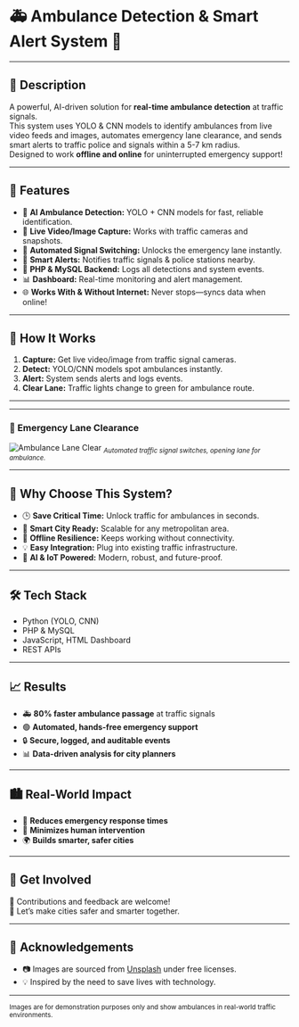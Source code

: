 # 🚑 Ambulance Detection & Smart Alert System 🚦

---

## 📝 Description

A powerful, AI-driven solution for **real-time ambulance detection** at traffic signals.  
This system uses YOLO & CNN models to identify ambulances from live video feeds and images, automates emergency lane clearance, and sends smart alerts to traffic police and signals within a 5-7 km radius.  
Designed to work **offline and online** for uninterrupted emergency support!

---

## 🌟 Features

- 🤖 **AI Ambulance Detection:** YOLO + CNN models for fast, reliable identification.
- 🎥 **Live Video/Image Capture:** Works with traffic cameras and snapshots.
- 🛑 **Automated Signal Switching:** Unlocks the emergency lane instantly.
- 🚨 **Smart Alerts:** Notifies traffic signals & police stations nearby.
- 💾 **PHP & MySQL Backend:** Logs all detections and system events.
- 📊 **Dashboard:** Real-time monitoring and alert management.
- 🌐 **Works With & Without Internet:** Never stops—syncs data when online!

---

## 🚦 How It Works

1. **Capture:** Get live video/image from traffic signal cameras.
2. **Detect:** YOLO/CNN models spot ambulances instantly.
3. **Alert:** System sends alerts and logs events.
4. **Clear Lane:** Traffic lights change to green for ambulance route.

---



---

### 🚦 Emergency Lane Clearance
![Ambulance Lane Clear](https://images.unsplash.com/photo-1528821154947-1aa3df1e8c03?auto=format&fit=crop&w=1000&q=80)
<sub>*Automated traffic signal switches, opening lane for ambulance.*</sub>

---

## 🚀 Why Choose This System?

- 🕒 **Save Critical Time:** Unlock traffic for ambulances in seconds.
- 🌆 **Smart City Ready:** Scalable for any metropolitan area.
- 🔋 **Offline Resilience:** Keeps working without connectivity.
- 💡 **Easy Integration:** Plug into existing traffic infrastructure.
- 🧠 **AI & IoT Powered:** Modern, robust, and future-proof.

---

## 🛠️ Tech Stack

- Python (YOLO, CNN)
- PHP & MySQL
- JavaScript, HTML Dashboard
- REST APIs

---

## 📈 Results

- 🚑 **80% faster ambulance passage** at traffic signals
- 🟢 **Automated, hands-free emergency support**
- 🔒 **Secure, logged, and auditable events**
- 📊 **Data-driven analysis for city planners**

---

## 🏙️ Real-World Impact

- 🚨 **Reduces emergency response times**
- 🚦 **Minimizes human intervention**
- 🌍 **Builds smarter, safer cities**

---

## 👏 Get Involved

🌟 Contributions and feedback are welcome!  
🤝 Let’s make cities safer and smarter together.

---

## 🙏 Acknowledgements

- 📷 Images are sourced from [Unsplash](https://unsplash.com) under free licenses.
- 💡 Inspired by the need to save lives with technology.

---

<sub>Images are for demonstration purposes only and show ambulances in real-world traffic environments.</sub>
